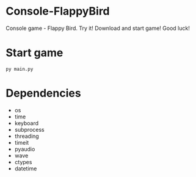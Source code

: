 # Console-FlappyBird
Console game - Flappy Bird. Try it! Download and start game! Good luck!

# Start game
``` batch
py main.py
```

# Dependencies
* os
* time
* keyboard
* subprocess
* threading
* timeit
* pyaudio
* wave
* ctypes
* datetime
